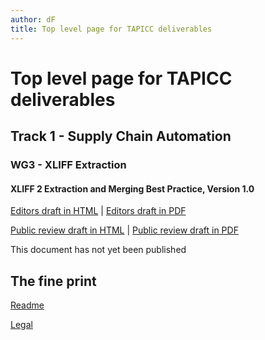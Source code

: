 ```yaml
---
author: dF
title: Top level page for TAPICC deliverables
---
```


# Top level page for TAPICC deliverables

## Track 1 - Supply Chain Automation

### WG3 - XLIFF Extraction
#### XLIFF 2 Extraction and Merging Best Practice, Version 1.0
[Editors draft in HTML](/T1/WG3/XLIFF-EM-BP-ED.xhtml) \| [Editors draft in PDF](/T1/WG3/XLIFF-EM-BP-ED.pdf)

[Public review draft in HTML](/T1/WG3/XLIFF-EM-BP-prd01.xhtml) \| [Public review draft in PDF](/T1/WG3/XLIFF-EM-BP-prd01.pdf)

This document has not yet been published

## The fine print

[Readme](../README.md)

[Legal](../LICENSE.md)
